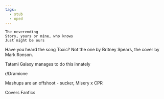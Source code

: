 ```yaml
---
tags:
  - stub
  - oped
---
```

	The neverending
	Story, yours or mine, who knows
	Just might be ours

Have you heard the song Toxic?
Not the one by Britney Spears, the cover by Mark Ronson.

Tatami Galaxy manages to do this innately

r/Dramione

Mashups are an offshoot - sucker, Misery x CPR

Covers
Fanfics